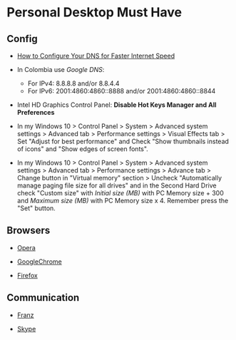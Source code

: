 # Personal Desktop Must Have


## Config

* [How to Configure Your DNS for Faster Internet Speed](https://www.hongkiat.com/blog/configure-dns-for-faster-internet-speed/)

* In Colombia use _Google DNS_:
  * For IPv4: 8.8.8.8 and/or 8.8.4.4
  * For IPv6: 2001:4860:4860::8888 and/or 2001:4860:4860::8844

* Intel HD Graphics Control Panel: **Disable Hot Keys Manager and All
  Preferences**

* In my Windows 10 > Control Panel > System > Advanced system settings >
  Advanced tab > Performance settings > Visual Effects tab > Set "Adjust
  for best performance" and Check "Show thumbnails instead of icons" and
  "Show edges of screen fonts".

* In my Windows 10 > Control Panel > System > Advanced system settings >
  Advanced tab > Performance settings > Advance tab > Change button in
  "Virtual memory" section > Uncheck "Automatically manage paging file
  size for all drives" and in the Second Hard Drive check "Custom size"
  with _Initial size (MB)_ with PC Memory size + 300 and _Maximum size
  (MB)_ with PC Memory size x 4. Remember press the "Set" button.


## Browsers

* [Opera](https://www.opera.com/)

* [GoogleChrome](https://www.google.com/chrome/)

* [Firefox](https://www.mozilla.org/en-US/firefox/)


## Communication

* [Franz](https://meetfranz.com/)

* [Skype](https://www.skype.com/en/get-skype/)

